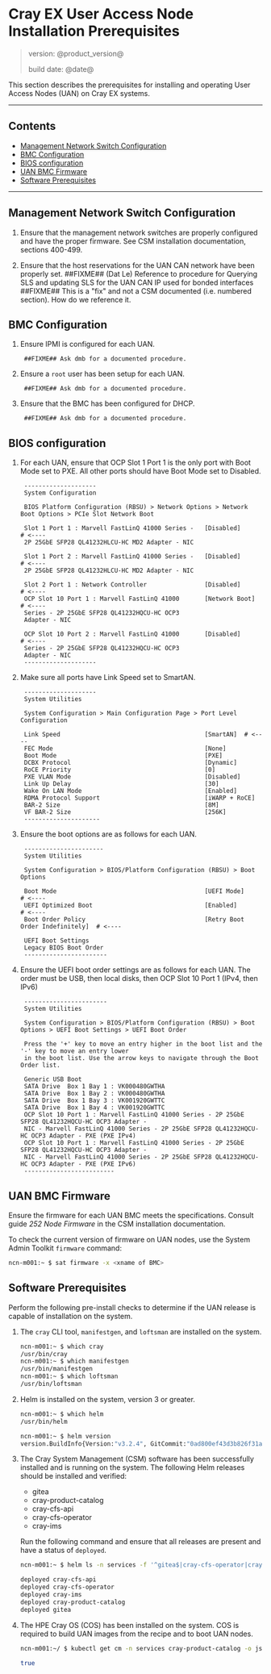 # Cray EX User Access Node Installation Prerequisites

> version: @product_version@
>
> build date: @date@

This section describes the prerequisites for installing and operating User
Access Nodes (UAN) on Cray EX systems.

---

## Contents

* [Management Network Switch Configuration](#switchprereq)
* [BMC Configuration](#bmcconfig)
* [BIOS configuration](#biosconfig)
* [UAN BMC Firmware](#uanfw)
* [Software Prerequisites](#swprereq)

---

<a name="switchprereq"></a>
## Management Network Switch Configuration

1. Ensure that the management network switches are properly configured and have
   the proper firmware. See CSM installation documentation, sections 400-499.

1. Ensure that the host reservations for the UAN CAN network have been properly set.
    ##FIXME## (Dat Le) Reference to procedure for Querying SLS and updating SLS for the UAN CAN IP used for bonded interfaces
    ##FIXME## This is a "fix" and not a CSM documented (i.e. numbered section). How do we reference it.

<a name="bmcconfig"></a>
## BMC Configuration

1. Ensure IPMI is configured for each UAN.

        ##FIXME## Ask dmb for a documented procedure.

1. Ensure a `root` user has been setup for each UAN.

        ##FIXME## Ask dmb for a documented procedure.

1. Ensure that the BMC has been configured for DHCP.

        ##FIXME## Ask dmb for a documented procedure.

<a name="biosconfig"></a>
## BIOS configuration

1. For each UAN, ensure that OCP Slot 1 Port 1 is the only port with Boot Mode
   set to PXE. All other ports should have Boot Mode set to Disabled.

        --------------------
        System Configuration

        BIOS Platform Configuration (RBSU) > Network Options > Network Boot Options > PCIe Slot Network Boot

        Slot 1 Port 1 : Marvell FastLinQ 41000 Series -   [Disabled]        # <----
        2P 25GbE SFP28 QL41232HLCU-HC MD2 Adapter - NIC
        
        Slot 1 Port 2 : Marvell FastLinQ 41000 Series -   [Disabled]        # <----
        2P 25GbE SFP28 QL41232HLCU-HC MD2 Adapter - NIC
        
        Slot 2 Port 1 : Network Controller                [Disabled]        # <----
        OCP Slot 10 Port 1 : Marvell FastLinQ 41000       [Network Boot]    # <----
        Series - 2P 25GbE SFP28 QL41232HQCU-HC OCP3
        Adapter - NIC
        
        OCP Slot 10 Port 2 : Marvell FastLinQ 41000       [Disabled]        # <----
        Series - 2P 25GbE SFP28 QL41232HQCU-HC OCP3
        Adapter - NIC
        --------------------

1. Make sure all ports have Link Speed set to SmartAN.

        --------------------
        System Utilities

        System Configuration > Main Configuration Page > Port Level Configuration

        Link Speed                                        [SmartAN]  # <----
        FEC Mode                                          [None]
        Boot Mode                                         [PXE]
        DCBX Protocol                                     [Dynamic]
        RoCE Priority                                     [0]
        PXE VLAN Mode                                     [Disabled]
        Link Up Delay                                     [30]
        Wake On LAN Mode                                  [Enabled]
        RDMA Protocol Support                             [iWARP + RoCE]
        BAR-2 Size                                        [8M]
        VF BAR-2 Size                                     [256K]
        ---------------------

1. Ensure the boot options are as follows for each UAN.

        ----------------------
        System Utilities

        System Configuration > BIOS/Platform Configuration (RBSU) > Boot Options

        Boot Mode                                         [UEFI Mode]                      # <----
        UEFI Optimized Boot                               [Enabled]                        # <----
        Boot Order Policy                                 [Retry Boot Order Indefinitely]  # <----

        UEFI Boot Settings
        Legacy BIOS Boot Order
        -----------------------

1. Ensure the UEFI boot order settings are as follows for each UAN. The order
   must be USB, then local disks, then OCP Slot 10 Port 1 (IPv4, then IPv6)

        -----------------------
        System Utilities

        System Configuration > BIOS/Platform Configuration (RBSU) > Boot Options > UEFI Boot Settings > UEFI Boot Order

        Press the '+' key to move an entry higher in the boot list and the '-' key to move an entry lower
        in the boot list. Use the arrow keys to navigate through the Boot Order list.

        Generic USB Boot
        SATA Drive  Box 1 Bay 1 : VK000480GWTHA
        SATA Drive  Box 1 Bay 2 : VK000480GWTHA
        SATA Drive  Box 1 Bay 3 : VK001920GWTTC
        SATA Drive  Box 1 Bay 4 : VK001920GWTTC
        OCP Slot 10 Port 1 : Marvell FastLinQ 41000 Series - 2P 25GbE SFP28 QL41232HQCU-HC OCP3 Adapter -
        NIC - Marvell FastLinQ 41000 Series - 2P 25GbE SFP28 QL41232HQCU-HC OCP3 Adapter - PXE (PXE IPv4)
        OCP Slot 10 Port 1 : Marvell FastLinQ 41000 Series - 2P 25GbE SFP28 QL41232HQCU-HC OCP3 Adapter -
        NIC - Marvell FastLinQ 41000 Series - 2P 25GbE SFP28 QL41232HQCU-HC OCP3 Adapter - PXE (PXE IPv6)
        ------------------------- 

<a name="uanfw"></a>
## UAN BMC Firmware

Ensure the firmware for each UAN BMC meets the specifications. Consult guide
_252 Node Firmware_ in the CSM installation documentation.

To check the current version of firmware on UAN nodes, use the System Admin
Toolkit `firmware` command:

```bash
ncn-m001:~ $ sat firmware -x <xname of BMC>
```

<a name="swprereq"></a>
## Software Prerequisites

Perform the following pre-install checks to determine if the UAN release is
capable of installation on the system.

1. The `cray` CLI tool, `manifestgen`, and `loftsman` are installed on the system.

    ```bash
    ncn-m001:~ $ which cray
    /usr/bin/cray
    ncn-m001:~ $ which manifestgen
    /usr/bin/manifestgen
    ncn-m001:~ $ which loftsman
    /usr/bin/loftsman
    ```

1. Helm is installed on the system, version 3 or greater.

    ```bash
    ncn-m001:~ $ which helm
    /usr/bin/helm

    ncn-m001:~ $ helm version
    version.BuildInfo{Version:"v3.2.4", GitCommit:"0ad800ef43d3b826f31a5ad8dfbb4fe05d143688", GitTreeState:"clean", GoVersion:"go1.13.12"}

    ```

1. The Cray System Management (CSM) software has been successfully installed and
   is running on the system. The following Helm releases should be installed and
   verified:
   * gitea
   * cray-product-catalog
   * cray-cfs-api
   * cray-cfs-operator
   * cray-ims

   Run the following command and ensure that all releases are present and have
   a status of `deployed`.

    ```bash
    ncn-m001:~ $ helm ls -n services -f '^gitea$|cray-cfs-operator|cray-cfs-api|cray-ims|cray-product-catalog' -o json | jq -r '.[] | .status + " " + .name'

    deployed cray-cfs-api
    deployed cray-cfs-operator
    deployed cray-ims
    deployed cray-product-catalog
    deployed gitea
    ```

1. The HPE Cray OS (COS) has been installed on the system. COS is required to
   build UAN images from the recipe and to boot UAN nodes.

    ```bash
    ncn-m001:~/ $ kubectl get cm -n services cray-product-catalog -o json | jq '.data | has("cos")'

    true
    ```